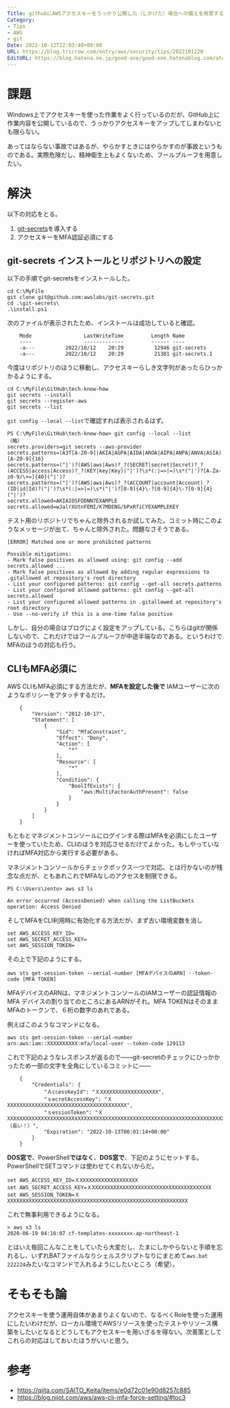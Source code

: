 ```yaml
---
Title: githubにAWSアクセスキーをうっかり公開した（しかけた）場合への備えを用意する(Windows)
Category:
- Tips
- AWS
- git
Date: 2022-10-12T22:03:40+09:00
URL: https://blog.tricrow.com/entry/aws/security/tips/2022101220
EditURL: https://blog.hatena.ne.jp/good-one/good-one.hatenablog.com/atom/entry/4207112889926902107
---
```


# 課題

Windows上でアクセスキーを使った作業をよく行っているのだが、GitHub上に作業内容を公開しているので、うっかりアクセスキーをアップしてしまわないとも限らない。

あってはならない事故ではあるが、やらかすときにはやらかすのが事故というものである。実際危険だし、精神衛生上もよくないため、フールプルーフを用意したい。

# 解決

以下の対応をとる。

1. [git-secrets](https://github.com/awslabs/git-secrets)を導入する
2. アクセスキーをMFA認証必須にする

## git-secrets インストールとリポジトリへの設定

以下の手順でgit-secretsをインストールした。

    cd C:\MyFile
    git clone git@github.com:awslabs/git-secrets.git
    cd .\git-secrets\
    .\install.ps1

次のファイルが表示されたため、インストールは成功していると確認。

        Mode                 LastWriteTime         Length Name
        ----                 -------------         ------ ----
        -a---          2022/10/12    20:29          12946 git-secrets
        -a---          2022/10/12    20:29          21381 git-secrets.1

今度はリポジトリのほうに移動し、アクセスキーらしき文字列があったらひっかかるようにする。

    cd C:\MyFile\GitHub\tech-know-how
    git secrets --install
    git secrets --register-aws
    git secrets --list


`git config --local --list`で確認すれば表示されるはず。

    PS C:\MyFile\GitHub\tech-know-how> git config --local --list
    （略）
    secrets.providers=git secrets --aws-provider
    secrets.patterns=(A3T[A-Z0-9]|AKIA|AGPA|AIDA|AROA|AIPA|ANPA|ANVA|ASIA)[A-Z0-9]{16}
    secrets.patterns=("|')?(AWS|aws|Aws)?_?(SECRET|secret|Secret)?_?(ACCESS|access|Access)?_?(KEY|key|Key)("|')?\s*(:|=>|=)\s*("|')?[A-Za-z0-9/\+=]{40}("|')?
    secrets.patterns=("|')?(AWS|aws|Aws)?_?(ACCOUNT|account|Account)_?(ID|id|Id)?("|')?\s*(:|=>|=)\s*("|')?[0-9]{4}\-?[0-9]{4}\-?[0-9]{4}("|')?
    secrets.allowed=AKIAIOSFODNN7EXAMPLE
    secrets.allowed=wJalrXUtnFEMI/K7MDENG/bPxRfiCYEXAMPLEKEY

テスト用のリポジトリでちゃんと除外されるか試してみた。コミット時にこのようなメッセージが出て、ちゃんと除外された。問題なさそうである。

    [ERROR] Matched one or more prohibited patterns

    Possible mitigations:
    - Mark false positives as allowed using: git config --add secrets.allowed ...
    - Mark false positives as allowed by adding regular expressions to .gitallowed at repository's root directory
    - List your configured patterns: git config --get-all secrets.patterns
    - List your configured allowed patterns: git config --get-all secrets.allowed
    - List your configured allowed patterns in .gitallowed at repository's root directory
    - Use --no-verify if this is a one-time false positive


しかし、自分の場合はブログによく設定をアップしている。こちらはgitが関係しないので、これだけではフールプルーフが中途半端なのである。というわけでMFAのほうの対応も行う。

## CLIもMFA必須に

AWS CLIもMFA必須にする方法だが、**MFAを設定した後で** IAMユーザーに次のようなポリシーをアタッチするだけ。

        {
            "Version": "2012-10-17",
            "Statement": [
                {
                    "Sid": "MfaConstraint",
                    "Effect": "Deny",
                    "Action": [
                        "*"
                    ],
                    "Resource": [
                        "*"
                    ],
                    "Condition": {
                        "BoolIfExists": {
                            "aws:MultiFactorAuthPresent": false
                        }
                    }
                }
            ]
        }

もともとマネジメントコンソールにログインする際はMFAを必須にしたユーザーを使っていたため、CLIのほうを対応させるだけでよかった。もしやっていなければMFA対応から実行する必要がある。

マネジメントコンソールからチェックボックス一つで対応、とは行かないのが残念な点だが、ともあれこれでMFAなしのアクセスを制限できる。

    PS C:\Users\zento> aws s3 ls

    An error occurred (AccessDenied) when calling the ListBuckets operation: Access Denied

そしてMFAをCLI利用時に有効化する方法だが、まず古い環境変数を消し

    set AWS_ACCESS_KEY_ID=
    set AWS_SECRET_ACCESS_KEY=
    set AWS_SESSION_TOKEN=

その上で下記のようにする。

    aws sts get-session-token --serial-number [MFAデバイスのARN] --token-code [MFA TOKEN]

MFAデバイスのARNは、マネジメントコンソールのIAMユーザーの認証情報のMFA デバイスの割り当てのところにあるARNがそれ。MFA TOKENはそのままMFAのトークンで、６桁の数字のあれである。

例えばこのようなコマンドになる。

    aws sts get-session-token --serial-number arn:aws:iam::XXXXXXXXXX:mfa/local-user --token-code 129113

これで下記のようなレスポンスが返るので――git-secretのチェックにひっかかったため一部の文字を全角にしているコミットに――

        {
            "Credentials": {
                "ＡccessKeyId": "ＸXXXXXXXXXXXXXXXXXXX",
                "ｓecretAccessKey": "ＸXXXXXXXXXXXXXXXXXXXXXXXXXXXXXXXXXXXXXXX",
                "ｓessionToken": "ＸXXXXXXXXXXXXXXXXXXXXXXXXXXXXXXXXXXXXXXXXXXXXXXXXXXXXXXXXXXXXXXXXXXXXXXXXXXXXXXXXXXXXXXXXXXXXXXXXXXXXXXXXXXXXXXXXXXXXXXXXXXXXXXXXXXXXXXXXXXX（長い！）",
                "Expiration": "2022-10-13T00:01:14+00:00"
            }
        }

**DOS窓で**、PowerShell**ではなく**、**DOS窓で**、下記のようにセットする。PowerShellでSETコマンドは使わせてくれないからだ。

    set AWS_ACCESS_KEY_ID=ＸXXXXXXXXXXXXXXXXXXX
    set AWS_SECRET_ACCESS_KEY=ＸXXXXXXXXXXXXXXXXXXXXXXXXXXXXXXXXXXXXXXX
    set AWS_SESSION_TOKEN=ＸXXXXXXXXXXXXXXXXXXXXXXXXXXXXXXXXXXXXXXXXXXXXXXXXXXXXXXXXXXX

これで無事利用できるようになる。

    > aws s3 ls
    2020-06-19 04:16:07 cf-templates-xxxxxxxx-ap-northeast-1

とはいえ毎回こんなことをしていたら大変だし、たまにしかやらないと手順を忘れるし、いずれBATファイルなりシェルスクリプトなりにまとめて`aws.bat 222224`みたいなコマンドで入れるようにしたいところ（希望）。


# そもそも論

アクセスキーを使う運用自体があまりよくないので、なるべくRoleを使った運用にしたいわけだが、ローカル環境でAWSリソースを使ったテストやリソース構築をしたいとなるとどうしてもアクセスキーを用いざるを得ない。次善策としてこれらの対応はしておいたほうがいいと思う。

# 参考

- https://qiita.com/SAITO_Keita/items/e0d72c01e90d8257c885
- https://blog.nijot.com/aws/aws-cli-mfa-force-setting/#toc3
